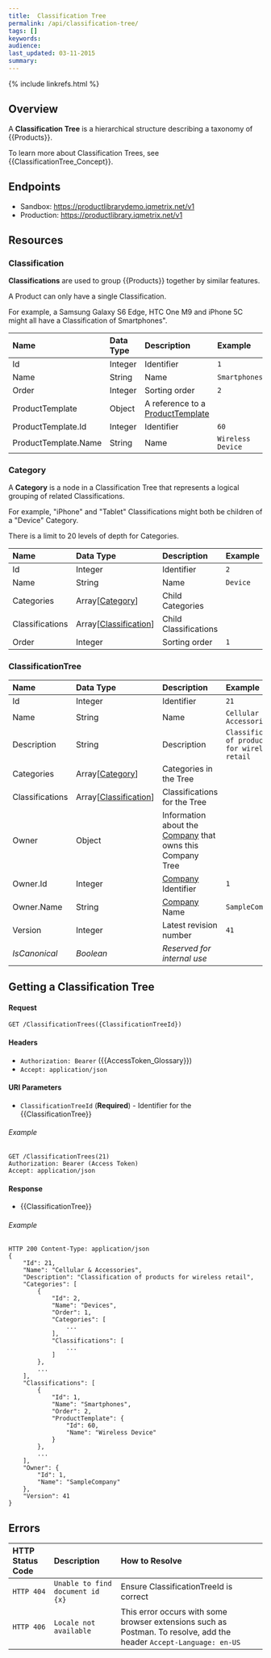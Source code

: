 ```yaml
---
title:  Classification Tree
permalink: /api/classification-tree/
tags: []
keywords: 
audience: 
last_updated: 03-11-2015
summary: 
---
```

{% include linkrefs.html %}

## Overview

A **Classification Tree** is a hierarchical structure describing a taxonomy of {{Products}}. 

To learn more about Classification Trees, see {{ClassificationTree_Concept}}.

## Endpoints

* Sandbox: https://productlibrarydemo.iqmetrix.net/v1
* Production: https://productlibrary.iqmetrix.net/v1

## Resources

### Classification

**Classifications** are used to group {{Products}} together by similar features.

A Product can only have a single Classification.

For example, a Samsung Galaxy S6 Edge, HTC One M9 and iPhone 5C might all have a Classification of Smartphones".

| Name | Data Type | Description | Example |
|:-----|:----------|:------------|:--------|
| Id | Integer | Identifier | `1` |
| Name | String | Name | `Smartphones` |
| Order | Integer | Sorting order | `2` |
| ProductTemplate | Object | A reference to a [ProductTemplate](/api/glossary/#producttemplate) | |
| ProductTemplate.Id | Integer | Identifier | `60` |
| ProductTemplate.Name | String | Name | `Wireless Device` |

### Category

A **Category** is a node in a Classification Tree that represents a logical grouping of related Classifications.

For example, "iPhone" and "Tablet" Classifications might both be children of a "Device" Category.

There is a limit to 20 levels of depth for Categories.

| Name | Data Type | Description | Example |
|:-----|:----------|:------------|:--------|
| Id | Integer | Identifier | `2` |
| Name | String | Name | `Device` |
| Categories | Array[[Category](#category)] | Child Categories | |
| Classifications | Array[[Classification](#classification)] | Child Classifications | |
| Order | Integer | Sorting order | `1` | 

### ClassificationTree

| Name | Data Type | Description | Example |
|:-----|:----------|:------------|:--------|
| Id | Integer | Identifier | `21` |
| Name | String | Name | `Cellular & Accessories` |
| Description | String | Description | `Classification of products for wireless retail` |
| Categories | Array[[Category](#category)] | Categories in the Tree | |
| Classifications | Array[[Classification](#classification)] | Classifications for the Tree | |
| Owner | Object | Information about the [Company](/api/company-tree/#company) that owns this Company Tree |  |
| Owner.Id | Integer | [Company](/api/company-tree/#company) Identifier | `1` |
| Owner.Name | String | [Company](/api/company-tree/#company) Name | `SampleCompany` |
| Version | Integer | Latest revision number | `41` |
| *IsCanonical* | *Boolean* | *Reserved for internal use* | |

## Getting a Classification Tree

#### Request

    GET /ClassificationTrees({ClassificationTreeId})

#### Headers

* `Authorization: Bearer` ({{AccessToken_Glossary}})
* `Accept: application/json`

#### URI Parameters

* `ClassificationTreeId` (**Required**) - Identifier for the {{ClassificationTree}}

###### Example

    GET /ClassificationTrees(21)
    Authorization: Bearer (Access Token)
    Accept: application/json

#### Response

* {{ClassificationTree}}

###### Example

    HTTP 200 Content-Type: application/json
    {
        "Id": 21,
        "Name": "Cellular & Accessories",
        "Description": "Classification of products for wireless retail",
        "Categories": [
            {
                "Id": 2,
                "Name": "Devices",
                "Order": 1,
                "Categories": [
                    ...
                ],
                "Classifications": [
                    ...
                ]
            },
            ...
        ],
        "Classifications": [
            {         
                "Id": 1,
                "Name": "Smartphones",
                "Order": 2,
                "ProductTemplate": {
                    "Id": 60,
                    "Name": "Wireless Device"
                }
            },
            ...
        ],
        "Owner": {
            "Id": 1,
            "Name": "SampleCompany"
        },
        "Version": 41
    }

## Errors

| HTTP Status Code | Description | How to Resolve |
|:-----------------|:------------|:---------------|
| `HTTP 404` | `Unable to find document id {x}` | Ensure ClassificationTreeId is correct |
| `HTTP 406` | `Locale not available` | This error occurs with some browser extensions such as Postman. To resolve, add the header `Accept-Language: en-US` |
